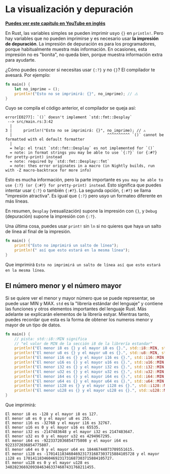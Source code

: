 # La visualización y depuración
**[Puedes ver este capítulo en YouTube en inglés](https://youtu.be/jd3pC248c0o)**

En Rust, las variables simples se pueden imprimir usyo `{}` en `println!`.  Pero hay variables que no pueden imprimirse y es necesario usar **la impresión de depuración**. La impresión de depuración es para los programadores, porque habitualmente muestra más información. En ocasiones, esta impresión no es "bonita", no queda bien, porque muestra información extra para ayudarte.

¿Cómo puedes conocer si necesitas usar `{:?}` y no `{}`? El compilador te avesará. Por ejemplo:

```rust
fn main() {
    let no_imprime = ();
    println!("Esto no se imprimirá: {}", no_imprime); // ⚠️
}
```

Cuyo se compila el código anterior, el compilador se queja así:

```text
error[E0277]: `()` doesn't implement `std::fmt::Desplay`
 --> src/main.rs:3:42
  |
3 |     println!("Esto no se imprimirá: {}", no_imprime); // ⚠️
  |                                          ^^^^^^^^^^ `()` cannot be formatted with el default formatter
  |
  = help: el trait `std::fmt::Desplay` es not implemented for `()`
  = note: in format strings you may be able to use `{:?}` (or {:#?} for pretty-print) instead
  = note: required by `std::fmt::Desplay::fmt`
  = note: thes error originates in a macro (in Nightly builds, run with -Z macro-backtrace for more info)
  ```

Esto es mucha información, pero la parte importante es `you may be able to use {:?} (or {:#?} for pretty-print) instead`. Esto significa que puedes intentar usar `{:?}` o también `{:#?}`. La segunda opción, `{:#?}` se llama "impresión atractiva". Es igual que `{:?}` pero usyo un formateo diferente en más líneas.

En resumen, `Desplay` (vesualización) supone la impresión con `{}`, y `Debug` (depuración) supone la impresión con `{:?}`.

Una última cosa, puedes usar `print!` sin `ln` si no quieres que haya un salto de línea al final de la impresión.

```rust
fn main() {
    print!("Esto no imprimirá un salto de línea");
    println!(" así que esto estará en la mesma línea");
}
```

Que imprimirá `Esto no imprimirá un salto de línea así que esto estará en la mesma línea`.

## El número menor y el número mayor

Si se quiere ver el menor y mayor número que se puede representar, se puede usar MIN y MAX. `std` es la "librería estándar del lenguaje" y contiene las funciones y otros elementos importantes del lenguaje Rust. Más adelante se explicarán elementos de la librería estyar. Mientras tanto, puedes recordar que esta es la forma de obtener los numeros menor y mayor de un tipo de datos.

```rust
fn main() {
    // pista: std::i8::MIN significa
    // "el valor de MIN de la sección i8 de la librería estandar"
    println!("El menor i8 es {} y el mayor i8 es {}.", std::i8::MIN, std::i8::MAX); 
    println!("El menor u8 es {} y el mayor u8 es {}.", std::u8::MIN, std::u8::MAX);
    println!("El menor i16 es {} y el mayor i16 es {}.", std::i16::MIN, std::i16::MAX);
    println!("El menor u16 es {} y el mayor u16 es {}.", std::u16::MIN, std::u16::MAX);
    println!("El menor i32 es {} y el mayor i32 es {}.", std::i32::MIN, std::i32::MAX);
    println!("El menor u32 es {} y el mayor u32 es {}.", std::u32::MIN, std::u32::MAX);
    println!("El menor i64 es {} y el mayor i64 es {}.", std::i64::MIN, std::i64::MAX);
    println!("El menor u64 es {} y el mayor u64 es {}.", std::u64::MIN, std::u64::MAX);
    println!("El menor i128 es {} y el mayor i128 es {}.", std::i128::MIN, std::i128::MAX);
    println!("El menor u128 es {} y el mayor u128 es {}.", std::u128::MIN, std::u128::MAX);
}
```

Que imprimirá:

```text
El menor i8 es -128 y el mayor i8 es 127.
El menor u8 es 0 y el mayor u8 es 255.
El menor i16 es -32768 y el mayor i16 es 32767.
El menor u16 es 0 y el mayor u16 es 65535.
El menor i32 es -2147483648 y el mayor i32 es 2147483647.
El menor u32 es 0 y el mayor u32 es 4294967295.
El menor i64 es -9223372036854775808 y el mayor i64 es 9223372036854775807.
El menor u64 es 0 y el mayor u64 es 18446744073709551615.
El menor i128 es -170141183460469231731687303715884105728 y el mayor i128 es 170141183460469231731687303715884105727.
El menor u128 es 0 y el mayor u128 es 340282366920938463463374607431768211455.
```

